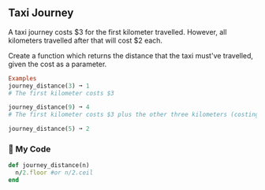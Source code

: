 ## Taxi Journey
A taxi journey costs $3 for the first kilometer travelled. However, all kilometers travelled after that will cost $2 each.

Create a function which returns the distance that the taxi must've travelled, given the cost as a parameter.
```ruby
Examples
journey_distance(3) ➞ 1
# The first kilometer costs $3

journey_distance(9) ➞ 4
# The first kilometer costs $3 plus the other three kilometers (costing $2 each)

journey_distance(5) ➞ 2
```

### :gem: My Code
```ruby
def journey_distance(n)
  n/2.floor #or n/2.ceil
end
```
